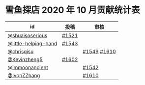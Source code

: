 # 雪鱼探店 2020 年 10 月贡献统计表

| id | 投稿 | 审核 |
| -- | --- | --- |
| [@shuaisoserious](https://github.com/shuaisoserious) | [#1521](/../../issues/1521) | |
| [@little-helping-hand](https://github.com/little-helping-hand) | [#1543](/../../issues/1543) | |
| [@chrisqisu](https://github.com/chrisqisu) | | [#1549](/../../issues/1549) [#1610](/../../issues/1610) |
| [@Kevinzheng5](https://github.com/Kevinzheng5) | [#1602](/../../issues/1602) | |
| [@immoonancient](https://github.com/immoonancient) | | [#1542](/../../issues/1542) |
| [@IvonZZhang](https://github.com/IvonZZhang) | | [#1610](/../../issues/1610) |